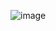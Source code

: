 ![image](https://github.com/AnutkaB/7_1-test-debugger/assets/141172948/c08d6959-2609-4dbb-99ce-9e7750d5565d)
